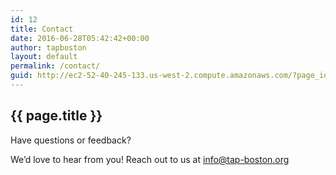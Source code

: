 ```yaml
---
id: 12
title: Contact
date: 2016-06-28T05:42:42+00:00
author: tapboston
layout: default
permalink: /contact/
guid: http://ec2-52-40-245-133.us-west-2.compute.amazonaws.com/?page_id=12
---
```


## {{ page.title }}

Have questions or feedback?
  
We&#8217;d love to hear from you! Reach out to us at <info@tap-boston.org>